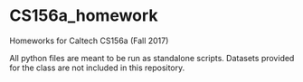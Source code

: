 # CS156a_homework
Homeworks for Caltech CS156a (Fall 2017)

All python files are meant to be run as standalone scripts.
Datasets provided for the class are not included in this repository.
